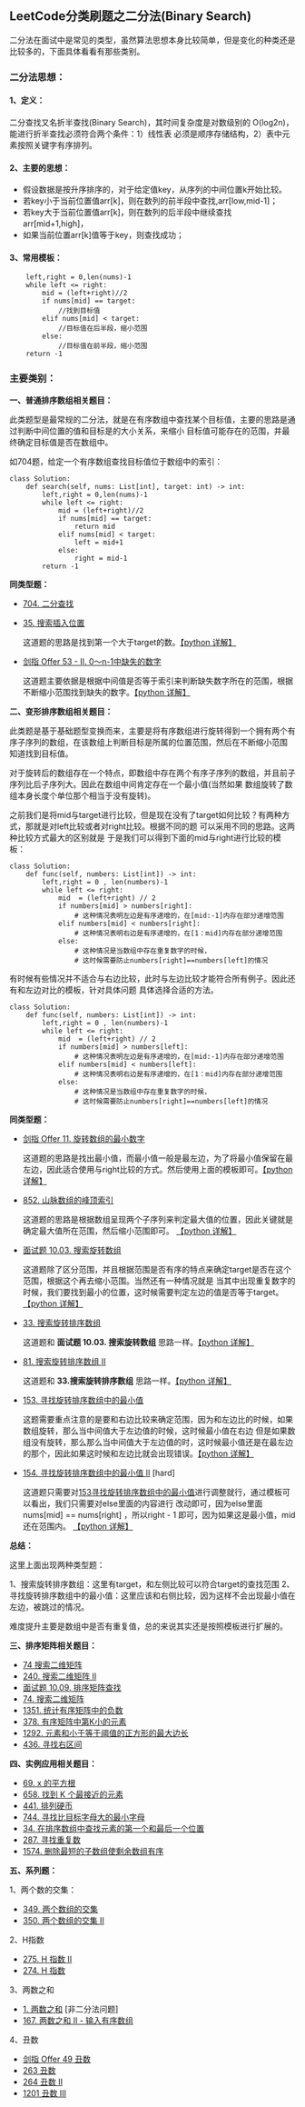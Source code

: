 ## LeetCode分类刷题之二分法(Binary Search)

二分法在面试中是常见的类型，虽然算法思想本身比较简单，但是变化的种类还是比较多的，下面具体看看有那些类别。

### 二分法思想：

#### 1、定义：
		
二分查找又名折半查找(Binary Search)，其时间复杂度是对数级别的 O(log2n)，能进行折半查找必须符合两个条件：1）线性表
必须是顺序存储结构，2）表中元素按照关键字有序排列。

#### 2、主要的思想：

- 假设数据是按升序排序的，对于给定值key，从序列的中间位置k开始比较。
- 若key小于当前位置值arr[k]，则在数列的前半段中查找,arr[low,mid-1]；
- 若key大于当前位置值arr[k]，则在数列的后半段中继续查找arr[mid+1,high]，
- 如果当前位置arr[k]值等于key，则查找成功；


#### 3、常用模板：

```
	left,right = 0,len(nums)-1
	while left <= right:
		mid = (left+right)//2
		if nums[mid] == target:
			//找到目标值
		elif nums[mid] < target:
			//目标值在后半段，缩小范围
		else:
			//目标值在前半段，缩小范围
	return -1
```



### 主要类别：

**一、普通排序数组相关题目：**

此类题型是最常规的二分法，就是在有序数组中查找某个目标值，主要的思路是通过判断中间位置的值和目标是的大小关系，来缩小
目标值可能存在的范围，并最终确定目标值是否在数组中。

如704题，给定一个有序数组查找目标值位于数组中的索引：

```
class Solution:
    def search(self, nums: List[int], target: int) -> int:
        left,right = 0,len(nums)-1
        while left <= right:
            mid = (left+right)//2
            if nums[mid] == target:
                return mid
            elif nums[mid] < target:
                left = mid+1
            else:
                right = mid-1
        return -1
```


**同类型题：**

- [704. 二分查找](https://leetcode-cn.com/problems/binary-search)

- [35. 搜索插入位置](https://leetcode-cn.com/problems/search-insert-position/) 
	
	这道题的思路是找到第一个大于target的数。[【python 详解】](./daily/35_2020-11-12_搜索插入位置.md)

- [剑指 Offer 53 - II. 0～n-1中缺失的数字](https://leetcode-cn.com/problems/que-shi-de-shu-zi-lcof/) 
	
	这道题主要依据是根据中间值是否等于索引来判断缺失数字所在的范围，根据不断缩小范围找到缺失的数字。[【python 详解】](./daily/剑指Offer53_2020-11-12_0～n-1中缺失的数字.md)

**二、变形排序数组相关题目：**

此类题是基于基础题型变换而来，主要是将有序数组进行旋转得到一个拥有两个有序子序列的数组，在该数组上判断目标是所属的位置范围，然后在不断缩小范围
知道找到目标值。

对于旋转后的数组存在一个特点，即数组中存在两个有序子序列的数组，并且前子序列比后子序列大。因此在数组中间肯定存在一个最小值(当然如果
数组旋转了数组本身长度个单位那个相当于没有旋转)。

之前我们是将mid与target进行比较，但是现在没有了target如何比较？有两种方式，那就是对left比较或者对right比较。根据不同的题
可以采用不同的思路。这两种比较方式最大的区别就是
于是我们可以得到下面的mid与right进行比较的模板：

```
class Solution:
    def func(self, numbers: List[int]) -> int:
        left,right = 0 , len(numbers)-1
        while left <= right:
            mid  = (left+right) // 2
            if numbers[mid] > numbers[right]: 
				# 这种情况表明左边是有序递增的，在[mid:-1]内存在部分递增范围
            elif numbers[mid] < numbers[right]:
                # 这种情况表明右边是有序递增的，在[1：mid]内存在部分递增范围
            else:
                # 这种情况是当数组中存在重复数字的时候，
				# 这时候需要防止numbers[right]==numbers[left]的情况
```

有时候有些情况并不适合与右边比较，此时与左边比较才能符合所有例子。因此还有和左边对比的模板，针对具体问题
具体选择合适的方法。

```
class Solution:
    def func(self, numbers: List[int]) -> int:
        left,right = 0 , len(numbers)-1
        while left <= right:
            mid  = (left+right) // 2
            if numbers[mid] > numbers[left]: 
				# 这种情况表明左边是有序递增的，在[mid:-1]内存在部分递增范围
            elif numbers[mid] < numbers[left]:
                # 这种情况表明右边是有序递增的，在[1：mid]内存在部分递增范围
            else:
                # 这种情况是当数组中存在重复数字的时候，
				# 这时候需要防止numbers[right]==numbers[left]的情况
```


**同类型题：**

- [剑指 Offer 11. 旋转数组的最小数字](https://leetcode-cn.com/problems/xuan-zhuan-shu-zu-de-zui-xiao-shu-zi-lcof/)
	
	这道题的思路是找出最小值，而最小值一般是最左边，为了将最小值保留在最左边，因此适合使用与right比较的方式。然后使用上面的模板即可。[【python 详解】](./daily/剑指offer11旋转数组的最小数字.md)

- [852. 山脉数组的峰顶索引](https://leetcode-cn.com/problems/peak-index-in-a-mountain-array/) 
	
	这道题的思路是根据数组呈现两个子序列来判定最大值的位置，因此关键就是确定最大值所在范围，然后缩小范围即可。 [【python 详解】](./daily/852_2020-11-12_山脉数组的峰顶索引.md)
	
- [面试题 10.03. 搜索旋转数组](https://leetcode-cn.com/problems/search-rotate-array-lcci/)
	
	这道题除了区分范围，并且根据范围是否有序的特点来确定target是否在这个范围，根据这个再去缩小范围。当然还有一种情况就是
	当其中出现重复数字的时候，我们要找到最小的位置，这时候需要判定左边的值是否等于target。   [【python 详解】](./daily/面试题1003_2020-07-20.md)
	
- [33. 搜索旋转排序数组](https://leetcode-cn.com/problems/search-in-rotated-sorted-array/)
	
	这道题和 **面试题 10.03. 搜索旋转数组** 思路一样。[【python 详解】](./daily/33_2020-04-06搜索旋转排序数组.md)
	
- [81. 搜索旋转排序数组 II](https://leetcode-cn.com/problems/search-in-rotated-sorted-array-ii/)

	这道题和 **33.搜索旋转排序数组** 思路一样。[【python 详解】](./daily/81_2020-11-12搜索旋转排序数组II.md)
	
	
- [153. 寻找旋转排序数组中的最小值](https://leetcode-cn.com/problems/find-minimum-in-rotated-sorted-array/)
	
	这题需要重点注意的是要和右边比较来确定范围，因为和左边比的时候，如果数组旋转，那么当中间值大于左边值的时候，这时候最小值在右边
	但是如果数组没有旋转，那么那么当中间值大于左边值的时，这时候最小值还是在最左边的那个，因此如果这时候和左边比就会出现错误。[【python 详解】](./daily/153_2020-04-07寻找旋转排序数组中的最小值.md)


- [154. 寻找旋转排序数组中的最小值 II](https://leetcode-cn.com/problems/find-minimum-in-rotated-sorted-array-ii/) [hard]
	
	这道题只需要对[153寻找旋转排序数组中的最小值]()进行调整就行，通过模板可以看出，我们只需要对else里面的内容进行
	改动即可，因为else里面 nums[mid] == nums[right] ，所以right - 1 即可，因为如果这是最小值，mid还在范围内。  [【python 详解】](./daily/154_2020-11-12寻找旋转排序数组中的最小值II.md)


**总结：**

这里上面出现两种类型题：

1、搜索旋转排序数组：这里有target，和左侧比较可以符合target的查找范围
2、寻找旋转排序数组中的最小值：这里应该和右侧比较，因为这样不会出现最小值在左边，被跳过的情况。

难度提升主要是数组中是否有重复值，总的来说其实还是按照模板进行扩展的。


**三、排序矩阵相关题目：**

- [74  搜索二维矩阵  ](https://leetcode-cn.com/problems/search-a-2d-matrix)
- [240. 搜索二维矩阵 II](https://leetcode-cn.com/problems/search-a-2d-matrix-ii/)
- [面试题 10.09. 排序矩阵查找](https://leetcode-cn.com/problems/sorted-matrix-search-lcci/)
- [74. 搜索二维矩阵](https://leetcode-cn.com/problems/search-a-2d-matrix/)
- [1351. 统计有序矩阵中的负数](https://leetcode-cn.com/problems/count-negative-numbers-in-a-sorted-matrix/)
- [378. 有序矩阵中第K小的元素](https://leetcode-cn.com/problems/kth-smallest-element-in-a-sorted-matrix/)
- [1292. 元素和小于等于阈值的正方形的最大边长](https://leetcode-cn.com/problems/maximum-side-length-of-a-square-with-sum-less-than-or-equal-to-threshold/)
- [436. 寻找右区间](https://leetcode-cn.com/problems/find-right-interval/)


**四、实例应用相关题目：**

- [69. x 的平方根](https://leetcode-cn.com/problems/sqrtx/)
- [658. 找到 K 个最接近的元素](https://leetcode-cn.com/problems/find-k-closest-elements/)
- [441. 排列硬币](https://leetcode-cn.com/problems/arranging-coins/)
- [744. 寻找比目标字母大的最小字母](https://leetcode-cn.com/problems/find-smallest-letter-greater-than-target/)
- [34. 在排序数组中查找元素的第一个和最后一个位置](https://leetcode-cn.com/problems/find-first-and-last-position-of-element-in-sorted-array/)
- [287. 寻找重复数](https://leetcode-cn.com/problems/find-the-duplicate-number/)
- [1574. 删除最短的子数组使剩余数组有序](https://leetcode-cn.com/problems/shortest-subarray-to-be-removed-to-make-array-sorted/)

**五、系列题：**

1、两个数的交集：

- [349. 两个数组的交集](https://leetcode-cn.com/problems/intersection-of-two-arrays/)
- [350. 两个数组的交集 II](https://leetcode-cn.com/problems/intersection-of-two-arrays-ii/)

2、H指数

- [275. H 指数 II](https://leetcode-cn.com/problems/h-index-ii/)
- [274. H 指数](https://leetcode-cn.com/problems/h-index/)


3、两数之和

- [1. 两数之和](https://leetcode-cn.com/problems/two-sum/solution/liang-shu-zhi-he-by-leetcode-solution/) [非二分法问题]
- [167. 两数之和 II - 输入有序数组](https://leetcode-cn.com/problems/two-sum-ii-input-array-is-sorted/)

4、丑数
- [剑指 Offer 49	丑数](https://leetcode-cn.com/problems/chou-shu-lcof)
- [263	丑数](https://leetcode-cn.com/problems/ugly-number)
- [264	丑数 II](https://leetcode-cn.com/problems/ugly-number-ii)
- [1201	丑数 III](https://leetcode-cn.com/problems/ugly-number-iii)